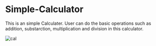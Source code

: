 # Simple-Calculator
This is an simple Calculater. User can do the basic operations such as addition, substarction, multiplication and division in this calculator.

![cal](https://github.com/DharshiBalasubramaniyam/Simple-Calculator/assets/139672976/97184303-a03d-42f8-ac90-004e95ca0bb6)
